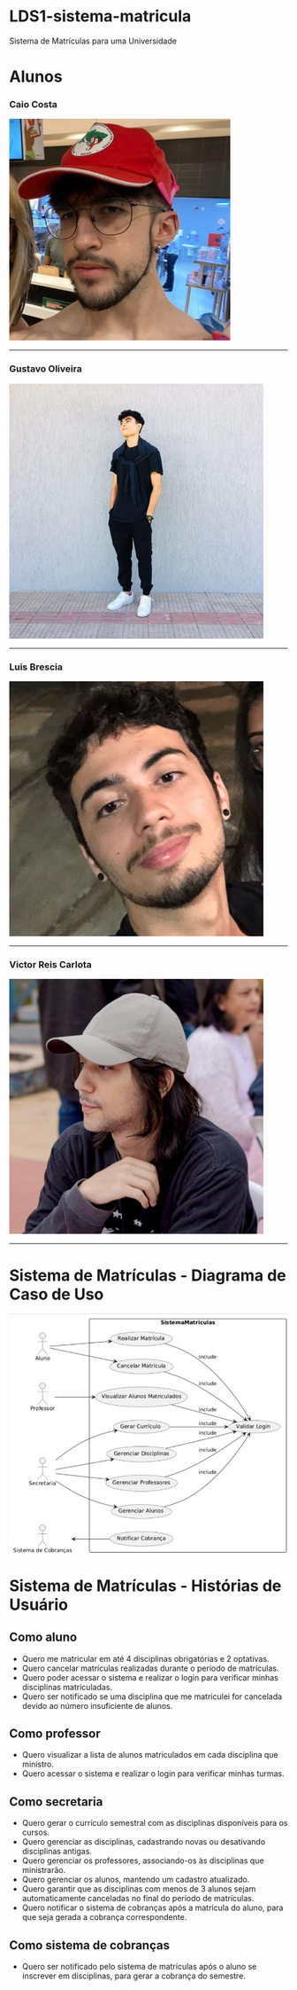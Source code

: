 # LDS1-sistema-matricula

Sistema de Matrículas para uma Universidade

# Alunos

### Caio Costa

![Caio](/img/profileCaio.png)

<hr />

### Gustavo Oliveira

![Gustavo](/img/profileGustavo.png)

<hr />

### Luis Brescia

![Luis](/img/profileLuis.png)

<hr />

### Victor Reis Carlota

![Victor](/img/profileVictor.png)

<hr />

# Sistema de Matrículas - Diagrama de Caso de Uso

![Diagrama de Caso de Uso](/img/UseCaseMatricula.png)

# Sistema de Matrículas - Histórias de Usuário

## Como aluno
- Quero me matricular em até 4 disciplinas obrigatórias e 2 optativas.
- Quero cancelar matrículas realizadas durante o período de matrículas.
- Quero poder acessar o sistema e realizar o login para verificar minhas disciplinas matriculadas.
- Quero ser notificado se uma disciplina que me matriculei for cancelada devido ao número insuficiente de alunos.

## Como professor
- Quero visualizar a lista de alunos matriculados em cada disciplina que ministro.
- Quero acessar o sistema e realizar o login para verificar minhas turmas.

## Como secretaria
- Quero gerar o currículo semestral com as disciplinas disponíveis para os cursos.
- Quero gerenciar as disciplinas, cadastrando novas ou desativando disciplinas antigas.
- Quero gerenciar os professores, associando-os às disciplinas que ministrarão.
- Quero gerenciar os alunos, mantendo um cadastro atualizado.
- Quero garantir que as disciplinas com menos de 3 alunos sejam automaticamente canceladas no final do período de matrículas.
- Quero notificar o sistema de cobranças após a matrícula do aluno, para que seja gerada a cobrança correspondente.

## Como sistema de cobranças
- Quero ser notificado pelo sistema de matrículas após o aluno se inscrever em disciplinas, para gerar a cobrança do semestre.

